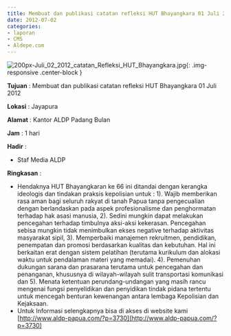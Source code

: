 ```yaml
---
title: Membuat dan publikasi catatan refleksi HUT Bhayangkara 01 Juli 2012
date: 2012-07-02
categories:
- laporan
- CMS
- Aldepe.com
---
```


![200px-Juli_02_2012_catatan_Refleksi_HUT_Bhayangkara.jpg](/uploads/200px-Juli_02_2012_catatan_Refleksi_HUT_Bhayangkara.jpg){: .img-responsive .center-block }

**Tujuan** : Membuat dan publikasi catatan refleksi HUT Bhayangkara 01 Juli 2012

**Lokasi** : Jayapura

**Alamat** : Kantor ALDP Padang Bulan

**Jam** : 1 hari

**Hadir** : 
* Staf Media ALDP

**Ringkasan** : 
* Hendaknya HUT Bhayangkaran ke 66 ini ditandai dengan kerangka ideologis dan tindakan praksis kepolisian untuk : 
1). Wajib memberikan rasa aman bagi seluruh rakyat di tanah Papua tanpa pengecualian dengan berlandaskan pada aspek profesionalisme dan penghormatan terhadap hak asasi manusia, 2). Sedini mungkin dapat melakukan pencegahan terhadap timbulnya aksi-aksi kekerasan. Pencegahan sebisa mungkin tidak menimbulkan ekses negative terhadap aktivitas masyarakat sipil, 3). Memperbaiki manajemen rekruitmen, pendidikan, penempatan dan promosi berdasarkan kualitas dan kebutuhan. Hal ini berkaitan erat dengan sistem pelatihan (terutama kurikulum dan alokasi waktu untuk pendalaman materi yang memadai). 4). Pemenuhan dukungan sarana dan prasarana terutama untuk pencegahan dan penanganan, khususnya di wilayah-wilayah sulit transportasi komunikasi dan 5). Menata ketentuan perundang-undangan yang masih rancu mengenai fungsi penyelidikan dan penyidikan tindak pidana tertentu untuk mencegah benturan kewenangan antara lembaga Kepolisian dan Kejaksaan.
* Untuk Informasi selengkapnya bisa di akses di website kami [http://www.aldp-papua.com/?p=3730](http://www.aldp-papua.com/?p=3730)
